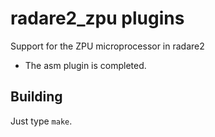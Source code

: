 radare2_zpu plugins
====================

Support for the ZPU microprocessor in radare2

* The asm plugin is completed.

Building
--------

Just type `make`.


